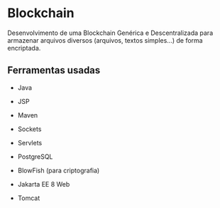 # Blockchain
Desenvolvimento de uma Blockchain Genérica e Descentralizada para armazenar arquivos diversos (arquivos, textos simples...) de forma encriptada.

## Ferramentas usadas

- Java
- JSP
- Maven
- Sockets
- Servlets
- PostgreSQL
- BlowFish (para criptografia)

- Jakarta EE 8 Web
- Tomcat
